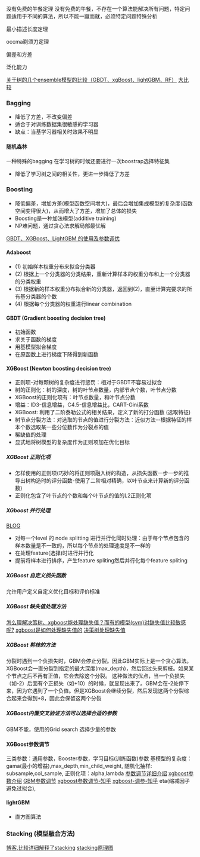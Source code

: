 没有免费的午餐定理
没有免费的午餐，不存在一个算法能解决所有问题，特定问题适用于不同的算法，所以不能一蹴而就，必须特定问题特殊分析

最小描述长度定理

occma剃须刀定理

偏差和方差

泛化能力

[关于树的几个ensemble模型的比较（GBDT、xgBoost、lightGBM、RF）](https://blog.csdn.net/xwd18280820053/article/details/68927422)
[大比较](https://www.cnblogs.com/infaraway/p/7890558.html)

### Bagging
- 降低了方差，不改变偏差
- 适合于对训练数据集很敏感的学习器
- 缺点：当基学习器相关时效果不明显

#### 随机森林
一种特殊的bagging
在学习树的时候还要进行一次boostrap选择特征集
- 降低了学习树之间的相关性，更进一步降低了方差


### Boosting
- 降低偏差，增加方差(模型函数空间增大)，最后会增加集成模型的复杂度(函数空间变得很大)，从而增大了方差，增加了总体的损失
- Boosting是一种加法模型(additive training)
- NP难问题，通过贪心法求解局部最优解

[GBDT、XGBoost、LightGBM 的使用及参数调优](https://zhuanlan.zhihu.com/p/33700459)

#### Adaboost
- (1) 初始样本权重分布来拟合分类器
- (2) 根据上一个分类器的分类结果，重新计算样本的权重分布和上一个分类器的分类权重
- (3) 根据新的样本权重分布拟合新的分类器，返回到(2)，直至计算完要求的所有基分类器的个数
- (4) 根据每个分类器的权重进行linear combination

#### GBDT (Gradient boosting decision tree)
- 初始函数
- 求关于函数的梯度
- 用基模型拟合梯度
- 在原函数上进行梯度下降得到新函数

#### XGBoost (Newton boosting decision tree)
- 正则项-对每颗树的复杂度进行惩罚：相对于GBDT不容易过拟合
- 树的正则化：树的深度，树的叶节点数量，内部节点个数，叶节点分数
- XGBoost的正则化项有：叶节点数量，和叶节点分数
- 增益：ID3-信息增益，C4.5-信息增益比，CART-Gini系数
- XGBoost: 利用了二阶泰勒公式的相关结果，定义了新的打分函数 (选取特征)
- 树节点分裂方法：对选取的节点的值进行分裂方法：近似方法--根据特征的样本个数选取某一些分位数作为分裂点的值
- 稀缺值的处理
- 显式地将树模型的复杂度作为正则项加在优化目标
##### XGBoost 正则化项
- 怎样使用的正则项(巧妙的将正则项融入树的构造，从损失函数一步一步的推导出树构造时的评分函数-使用了二阶相对精确，以叶节点来计算新的评分函数)
- 正则化包含了叶节点的个数和每个叶节点的值的L2正则化项
##### XGboost 并行处理
[BLOG](http://zhanpengfang.github.io/418home.html)
- 对每一个level 的 node splitting 进行并行化同时处理：由于每个节点包含的样本数量是不一致的，所以每个节点的处理速度是不一样的
- 在处理feature(选择)时进行并行化
- 提前将样本进行排序，产生feature spliting然后并行化每个feature spliting

##### XGBoost 自定义损失函数
允许用户定义自定义优化目标和评价标准

##### XGBoost 缺失值处理方法
[怎么理解决策树、xgboost能处理缺失值？而有的模型(svm)对缺失值比较敏感呢?](https://www.zhihu.com/question/58230411)
[xgboost是如何处理缺失值的](https://www.jianshu.com/p/a9f49e08be86)
[决策树处理缺失值](https://blog.csdn.net/u012328159/article/details/79413610)

##### XGBoost 剪枝的方法
分裂时遇到一个负损失时，GBM会停止分裂。因此GBM实际上是一个贪心算法。
XGBoost会一直分裂到指定的最大深度(max_depth)，然后回过头来剪枝。如果某个节点之后不再有正值，它会去除这个分裂。
这种做法的优点，当一个负损失（如-2）后面有个正损失（如+10）的时候，就显现出来了。GBM会在-2处停下来，因为它遇到了一个负值。但是XGBoost会继续分裂，然后发现这两个分裂综合起来会得到+8，因此会保留这两个分裂

##### XGBoost内置交叉验证方法可以选择合适的参数
GBM不能，使用的Grid search 选择少量的参数

#### XGBoost参数调节
三类参数：通用参数，Booster参数，学习目标(训练函数)参数
基模型的复杂度：gama(最小的增益),max_depth,min_child_weight,
随机化抽样: subsample,col_sample,
正则化项：alpha,lambda
[参数调节详细介绍](https://blog.csdn.net/han_xiaoyang/article/details/52665396)
[xgboost参数介绍](https://blog.csdn.net/zc02051126/article/details/46711047)
[GBM参数调节](https://blog.csdn.net/han_xiaoyang/article/details/52663170)
[xgboost参数调节-知乎](https://zhuanlan.zhihu.com/p/52501965)
[xgboost-调参-知乎](https://zhuanlan.zhihu.com/p/35061092)
eta(缩减因子 避免过拟合),

#### lightGBM
- 直方图算法


### Stacking (模型融合方法)
[博客,比较详细解释了stacking](https://blog.csdn.net/maqunfi/article/details/82220115)
[stacking原理图](https://blog.csdn.net/zkx1949/article/details/83273914)

